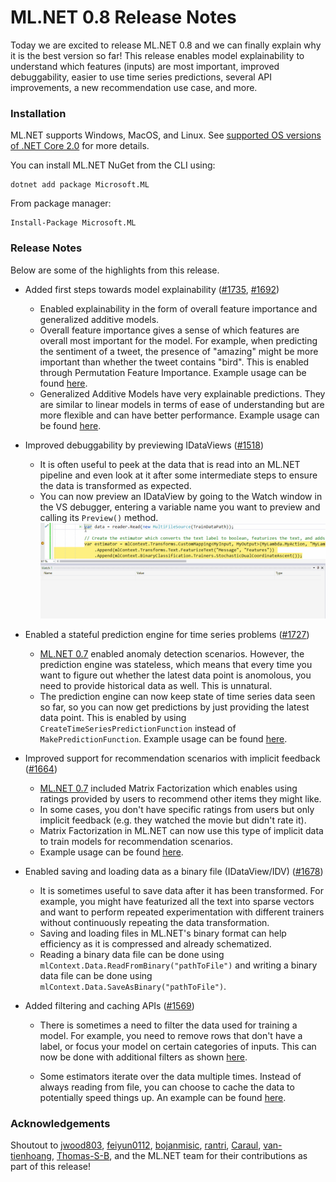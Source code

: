# ML.NET 0.8 Release Notes

Today we are excited to release ML.NET 0.8 and we can finally explain why it
is the best version so far! This release enables model explainability to
understand which features (inputs) are most important, improved debuggability,
easier to use time series predictions, several API improvements, a new
recommendation use case, and more.

### Installation

ML.NET supports Windows, MacOS, and Linux. See [supported OS versions of .NET
Core
2.0](https://github.com/dotnet/core/blob/master/release-notes/2.0/2.0-supported-os.md)
for more details.

You can install ML.NET NuGet from the CLI using:
```
dotnet add package Microsoft.ML
```

From package manager:
```
Install-Package Microsoft.ML
```

### Release Notes

Below are some of the highlights from this release.

* Added first steps towards model explainability
  ([#1735](https://github.com/dotnet/machinelearning/pull/1735),
  [#1692](https://github.com/dotnet/machinelearning/pull/1692))

    * Enabled explainability in the form of overall feature importance and
      generalized additive models. 
    * Overall feature importance gives a sense of which features are overall
      most important for the model. For example, when predicting the sentiment
      of a tweet, the presence of "amazing" might be more important than
      whether the tweet contains "bird". This is enabled through Permutation
      Feature Importance. Example usage can be found
      [here](https://github.com/dotnet/machinelearning/blob/3d33e20f33da70cdd3da2ad9e0b2b03df929bef4/docs/samples/Microsoft.ML.Samples/Dynamic/PermutationFeatureImportance.cs).
    * Generalized Additive Models have very explainable predictions. They are
      similar to linear models in terms of ease of understanding but are more
      flexible and can have better performance. Example usage can be found
      [here](https://github.com/dotnet/machinelearning/blob/3d33e20f33da70cdd3da2ad9e0b2b03df929bef4/docs/samples/Microsoft.ML.Samples/Dynamic/GeneralizedAdditiveModels.cs).

* Improved debuggability by previewing IDataViews
  ([#1518](https://github.com/dotnet/machinelearning/pull/1518))

    * It is often useful to peek at the data that is read into an ML.NET
      pipeline and even look at it after some intermediate steps to ensure the
      data is transformed as expected. 
    * You can now preview an IDataView by going to the Watch window in the VS
      debugger, entering a variable name you want to preview and calling its
      `Preview()` method. ![](dataPreview.gif)

* Enabled a stateful prediction engine for time series problems
  ([#1727](https://github.com/dotnet/machinelearning/pull/1727))

    * [ML.NET
      0.7](https://github.com/dotnet/machinelearning/blob/483ec04a11fbdc056a88bc581d7e5cee9092a936/docs/release-notes/0.7/release-0.7.md)
      enabled anomaly detection scenarios. However, the prediction engine was
      stateless, which means that every time you want to figure out whether
      the latest data point is anomolous, you need to provide historical data
      as well. This is unnatural.
    * The prediction engine can now keep state of time series data seen so
      far, so you can now get predictions by just providing the latest data
      point. This is enabled by using `CreateTimeSeriesPredictionFunction`
      instead of `MakePredictionFunction`. Example usage can be found
      [here](https://github.com/dotnet/machinelearning/blob/3d33e20f33da70cdd3da2ad9e0b2b03df929bef4/test/Microsoft.ML.TimeSeries.Tests/TimeSeriesDirectApi.cs#L141).

* Improved support for recommendation scenarios with implicit feedback
  ([#1664](https://github.com/dotnet/machinelearning/pull/1664))  

    * [ML.NET
      0.7](https://github.com/dotnet/machinelearning/blob/483ec04a11fbdc056a88bc581d7e5cee9092a936/docs/release-notes/0.7/release-0.7.md)
      included Matrix Factorization which enables using ratings provided by
      users to recommend other items they might like.
    * In some cases, you don't have specific ratings from users but only
      implicit feedback (e.g. they watched the movie but didn't rate it).
    * Matrix Factorization in ML.NET can now use this type of implicit data to
      train models for recommendation scenarios. 
    * Example usage can be found
      [here](https://github.com/dotnet/machinelearning/blob/71d58fa83f77abb630d815e5cf8aa9dd3390aa65/test/Microsoft.ML.Tests/TrainerEstimators/MatrixFactorizationTests.cs#L335).

* Enabled saving and loading data as a binary file (IDataView/IDV)
  ([#1678](https://github.com/dotnet/machinelearning/pull/1678))

    * It is sometimes useful to save data after it has been transformed. For
      example, you might have featurized all the text into sparse vectors and
      want to perform repeated experimentation with different trainers without
      continuously repeating the data transformation.
    * Saving and loading files in ML.NET's binary format can help efficiency
      as it is compressed and already schematized.
    * Reading a binary data file can be done using
      `mlContext.Data.ReadFromBinary("pathToFile")` and writing a binary data
      file can be done using `mlContext.Data.SaveAsBinary("pathToFile")`.

* Added filtering and caching APIs
  ([#1569](https://github.com/dotnet/machinelearning/pull/1569))

    * There is sometimes a need to filter the data used for training a model.
      For example, you need to remove rows that don't have a label, or focus
      your model on certain categories of inputs. This can now be done with
      additional filters as shown
      [here](https://github.com/dotnet/machinelearning/blob/71d58fa83f77abb630d815e5cf8aa9dd3390aa65/test/Microsoft.ML.Tests/RangeFilterTests.cs#L30).
      
    * Some estimators iterate over the data multiple times. Instead of always
      reading from file, you can choose to cache the data to potentially speed
      things up. An example can be found
      [here](https://github.com/dotnet/machinelearning/blob/71d58fa83f77abb630d815e5cf8aa9dd3390aa65/test/Microsoft.ML.Tests/CachingTests.cs#L56).

### Acknowledgements

Shoutout to [jwood803](https://github.com/jwood803),
[feiyun0112](https://github.com/feiyun0112),
[bojanmisic](https://github.com/bojanmisic),
[rantri](https://github.com/rantri), [Caraul](https://github.com/Caraul),
[van-tienhoang](https://github.com/van-tienhoang),
[Thomas-S-B](https://github.com/Thomas-S-B), and the ML.NET team for their
contributions as part of this release! 